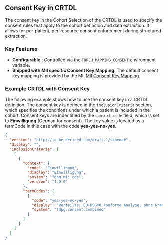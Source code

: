 ## Consent Key in CRTDL

The consent key in the Cohort Selection of the CRTDL is used to specify the consent rules that apply
to the cohort definition and data extraction. It allows for per-patient, per-resource consent enforcement
during structured extraction.

### Key Features

- **Configurable** : Controlled via the `TORCH_MAPPING_CONSENT` environment variable.
- **Shipped with MII specific Consent Key Mapping**: The default consent key mapping is provided by the
  MII [MII Consent Key Mapping](https://github.com/medizininformatik-initiative/torch/blob/main/mappings/consent-mappings_fhir.json).

### Example CRTDL with Consent Key

The following example shows how to use the consent key in a CRTDL definition.
The consent key is defined in the `inclusionCriteria` section, which specifies the conditions under which a patient is
included in the cohort.
Consent keys are indentified by the `context.code` field, which is set to **Einwilligung** (German for consent).
The key value is located as a termCode in this case with the code **yes-yes-no-yes**.

```json
{
  "version": "http://to_be_decided.com/draft-1/schema#",
  "display": "",
  "inclusionCriteria": [
    [
      {
        "context": {
          "code": "Einwilligung",
          "display": "Einwilligung",
          "system": "fdpg.mii.cds",
          "version": "1.0.0"
        },
        "termCodes": [
          {
            "code": "yes-yes-no-yes",
            "display": "Verteilte, EU-DSGVO konforme Analyse, ohne Krankenassendaten, und mit Rekontaktierung",
            "system": "fdpg.consent.combined"
          }
        ]
      }
    ]
  ]
}

